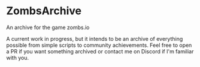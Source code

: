 # ZombsArchive

An archive for the game zombs.io

A current work in progress, but it intends to be an archive of everything possible from simple scripts to community achievements. Feel free to open a PR if you want something archived or contact me on Discord if I'm familiar with you.
